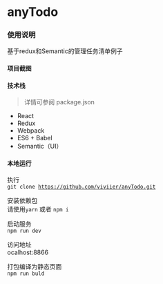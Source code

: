 # anyTodo

### 使用说明
基于redux和Semantic的管理任务清单例子

#### 项目截图

#### 技术栈
> 详情可参阅 package.json
* React
* Redux
* Webpack
* ES6 + Babel
* Semantic（UI）


#### 本地运行

执行<br/>
<code>git clone https://github.com/viviier/anyTodo.git</code>

安装依赖包<br/>
请使用<code>yarn</code> 或者 <code>npm i</code>

启动服务<br/>
<code>npm run dev</code>

访问地址<br/>
ocalhost:8866

打包编译为静态页面<br/>
<code>npm run buld</code>
